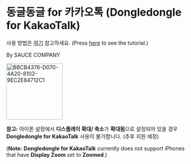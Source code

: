 # 동글동글 for 카카오톡 (Dongledongle for KakaoTalk)

사용 방법은 [여기](https://m.blog.naver.com/sauce2011/222913432446) 참고하세요. (Press [here](https://m.blog.naver.com/sauce2011/222913432446) to see the tutorial.)

By SAUCE COMPANY

<img width="150" alt="BBCB4376-D070-4A20-8102-9EC2E84712C1" src="https://user-images.githubusercontent.com/82555878/198803679-c3f86b82-968e-4495-9f78-620f5c86f118.png">


**참고:** 아이폰 설정에서 **디스플레이 확대/ 축소**가 **확대됨**으로 설정되어 있을 경우 **Dongledongle for KakaoTalk** 사용이 불가합니다. (추후 지원 예정)

(**Note:** **Dongledongle for KakaoTalk** currently does not support iPhones that have **Display Zoom** set to **Zoomed**.)

